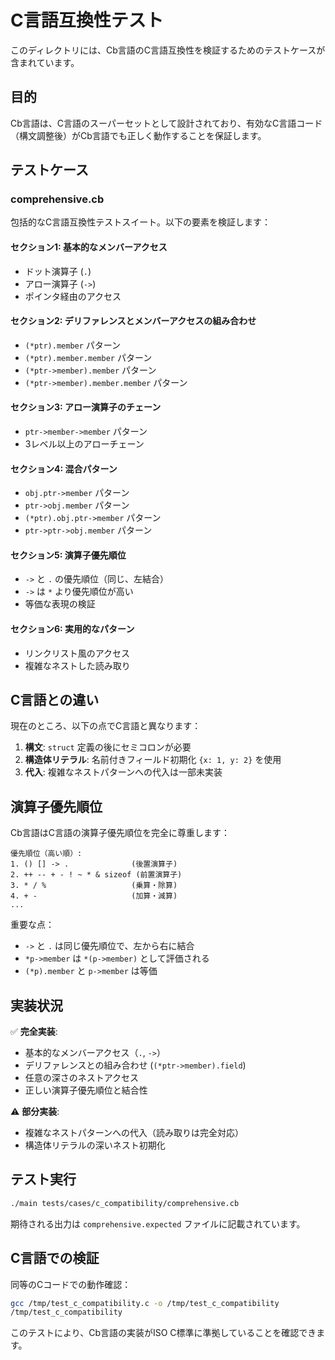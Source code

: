 # C言語互換性テスト

このディレクトリには、Cb言語のC言語互換性を検証するためのテストケースが含まれています。

## 目的

Cb言語は、C言語のスーパーセットとして設計されており、有効なC言語コード（構文調整後）がCb言語でも正しく動作することを保証します。

## テストケース

### comprehensive.cb

包括的なC言語互換性テストスイート。以下の要素を検証します：

#### セクション1: 基本的なメンバーアクセス
- ドット演算子 (`.`)
- アロー演算子 (`->`)
- ポインタ経由のアクセス

#### セクション2: デリファレンスとメンバーアクセスの組み合わせ
- `(*ptr).member` パターン
- `(*ptr).member.member` パターン
- `(*ptr->member).member` パターン
- `(*ptr->member).member.member` パターン

#### セクション3: アロー演算子のチェーン
- `ptr->member->member` パターン
- 3レベル以上のアローチェーン

#### セクション4: 混合パターン
- `obj.ptr->member` パターン
- `ptr->obj.member` パターン
- `(*ptr).obj.ptr->member` パターン
- `ptr->ptr->obj.member` パターン

#### セクション5: 演算子優先順位
- `->` と `.` の優先順位（同じ、左結合）
- `->` は `*` より優先順位が高い
- 等価な表現の検証

#### セクション6: 実用的なパターン
- リンクリスト風のアクセス
- 複雑なネストした読み取り

## C言語との違い

現在のところ、以下の点でC言語と異なります：

1. **構文**: `struct` 定義の後にセミコロンが必要
2. **構造体リテラル**: 名前付きフィールド初期化 `{x: 1, y: 2}` を使用
3. **代入**: 複雑なネストパターンへの代入は一部未実装

## 演算子優先順位

Cb言語はC言語の演算子優先順位を完全に尊重します：

```
優先順位（高い順）:
1. () [] -> .              (後置演算子)
2. ++ -- + - ! ~ * & sizeof (前置演算子)
3. * / %                   (乗算・除算)
4. + -                     (加算・減算)
...
```

重要な点：
- `->` と `.` は同じ優先順位で、左から右に結合
- `*p->member` は `*(p->member)` として評価される
- `(*p).member` と `p->member` は等価

## 実装状況

✅ **完全実装**:
- 基本的なメンバーアクセス（`.`, `->`）
- デリファレンスとの組み合わせ (`(*ptr->member).field`)
- 任意の深さのネストアクセス
- 正しい演算子優先順位と結合性

⚠️ **部分実装**:
- 複雑なネストパターンへの代入（読み取りは完全対応）
- 構造体リテラルの深いネスト初期化

## テスト実行

```bash
./main tests/cases/c_compatibility/comprehensive.cb
```

期待される出力は `comprehensive.expected` ファイルに記載されています。

## C言語での検証

同等のCコードでの動作確認：

```bash
gcc /tmp/test_c_compatibility.c -o /tmp/test_c_compatibility
/tmp/test_c_compatibility
```

このテストにより、Cb言語の実装がISO C標準に準拠していることを確認できます。
